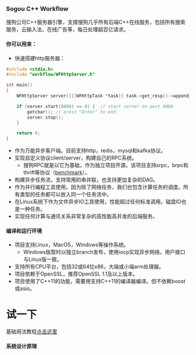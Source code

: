 ### Sogou C++ Workflow  
搜狗公司C++服务器引擎，支撑搜狗几乎所有后端C++在线服务，包括所有搜索服务，云输入法，在线广告等，每日处理超百亿请求。  
#### 你可以用来：
* 快速搭建http服务器：
~~~cpp
#include <stdio.h>
#include "workflow/WFHttpServer.h"

int main()
{
    WFHttpServer server([](WFHttpTask *task){ task->get_resp()->append_output_body("<html>Hello World!</html>"); });

    if (server.start(8888) == 0) {  // start server on port 8888
        getchar(); // press "Enter" to end.
        server.stop();
    }

    return 0;
}
~~~
* 作为万能异步客户端。目前支持http，redis，mysql和kafka协议。
* 实现自定义协议client/server，构建自己的RPC系统。
  * 搜狗RPC就是以它为基础，作为独立项目开源。该项目支持srpc，brpc和thrift等协议（[benchmark](https://github.com/holmes1412/sogou-rpc-benchmark)）。
* 构建异步任务流，支持常用的串并联，也支持更加复杂的DAG。
* 作为并行编程工具使用。因为除了网络任务，我们也包含计算任务的调度。所有类型的任务都可以放入同一个任务流中。
* 在Linux系统下作为文件异步IO工具使用，性能超过任何标准调用。磁盘IO也是一种任务。
* 实现任何计算与通讯关系非常复杂的高性能高并发的后端服务。

#### 编译和运行环境
* 项目支持Linux，MacOS，Windows等操作系统。
  *  Windows版暂时以独立branch发布，使用iocp实现异步网络。用户接口与Linux版一致。
* 支持所有CPU平台，包括32或64位x86，大端或小端arm处理器。
* 项目依赖于OpenSSL，推荐OpenSSL 1.1及以上版本。
* 项目使用了C++11的功能，需要用支持C++11的编译器编译。但不依赖boost或asio。

# 试一下
基础用法教程[点击这里](./docs/tutorial.md)

#### 系统设计原理
